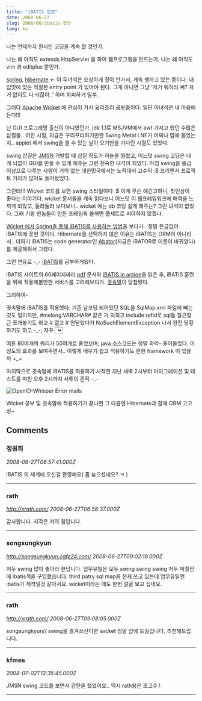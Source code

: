 ```yaml
---
title: "iBATIS 접견"
date: 2008-06-27
slug: 2008/06/ibatis-접견
lang: ko
---
```


나는 언제까지 원시인 코딩을 계속 할 것인가.

나는 왜 아직도 extends HttpServlet 을 하여 웹프로그램을 만드는가.
나는 왜 아직도 vim 과 editplus 뿐인가.

[spring](http://www.springframework.org), [hibernate](http://www.hibernate.org/) <- 이 두녀석은 요상하게 정이 안가서, 계속 쌩까고 있는 중이다. 
내 입맛에 맞는 적절한 entry point 가 있어야 된다. 그게 아니면 그냥 '저거 뭐하러 써? 저거 없이도 다 되잖아..' 하며 회피하기 일쑤.

그러다 [Apache Wicket](http://wicket.apache.org/) 에 관심이 가서 요리조리 [공부중](/2008/06/apache-wicket-을-배워봅시다-hello-world-편)이다. 
일단 이녀석은 내 마음에 든다!!!

난 GUI 프로그래밍 출신이 아니였던가. jdk 1.1로 MSJVM에서 awt 가지고 했던 수많은 삽질들.. 
어린 시절, 지금은 꾸리꾸리하기만한 Swing Metal LNF가 어찌나 맘에 들었는지.. applet 에서 swing을 쓸 수 있는 날이 오기만을 기다린 시절도 있었다. 

swing 삽질은 [JMSN](http://jmsn.sourceforge.net/) 개발할 때 삽질 정도가 하늘을 찔렀고, 어느덧 swing 코딩은 내게 뇌없이 GUI를 만들 수 있게 해주는 그런 친숙한 녀석이 되었다. 마침 swing을 중급이상으로 다루는 사람이 거의 없는 대한민국에서는 노력대비 고수익 :$ 프리랜서 프로젝트 거리가 많이도 들어왔었다. 

그런데!!! Wicket 코드를 보면 swing 스타일이다 :$ 이게 무슨 얘긴고하니, 첫인상이 좋다는 이야기다. 
wicket 문서들을 계속 읽다보니 어느덧 이 웹프레임워크에 매력을 느끼게 되었고, 둘러둘러 보다보니.. wicket 에는 db 코딩 쉽게 해주는? 그런 녀석이 없었다. 그래 기왕 딴놈들이 만든 프레임웍 쓸꺼면 풀세트로 써야하지 않겠나. 

[Wicket 에서 Spring을 통해 iBATIS를 사용하는 방법](http://cwiki.apache.org/WICKET/ibatis.html)을 보다가.. 정말 뜬금없이 iBATIS에 꽂힌 것이다. Hibernate을 선택하지 않은 이유는 iBATIS는 ORM이 아니라서.. 더하기 iBATIS는 code generator인 [Abator](http://ibatis.apache.org/docs/tools/abator/)(지금은 iBATOR로 이름이 바뀌었다)를 제공해줘서 그랬다. 

그런 연유로 -_- [iBATIS](http://ibatis.apache.org/)를 공부하게됐다. 

iBATIS 사이트의 60페이지짜리 [pdf](http://svn.apache.org/repos/asf/ibatis/trunk/java/docs/en/) 문서와 [iBATIS in action](http://www.google.co.kr/url?sa=t&ct=res&cd=1&url=http%3A%2F%2Fwww.amazon.com%2FWicket-Action-Martijn-Dashorst%2Fdp%2F1932394982&ei=3oNkSOiEJoyI6gPRtqy_DQ&usg=AFQjCNGeDnZJ5fHqV0yuK5YcJE9GFfcdCA&sig2=JkSKIj2xbg3i53C6F6hzoQ)을 읽은 후, iBATIS 훈련을 위해 적용해볼만한 서비스를 고려해보다가. [귓속말](http://whisper.playmaru.net/)이 당첨됐다. 

그리하여- 

귓속말에 iBATIS를 적용했다. 기존 날코딩 되어있던 SQL을 SqlMap.xml 파일에 빼는 것도 일이지만, #melong:VARCHAR# 같은 거 익히고 include refid로 sql들 잘근잘근 쪼개놓기도 하고 # 열고 # 안닫았다가 NoSuchElementException 나서 완전 당황하기도 하고 -_-; 자꾸 <select> 에서 resultClass 빼먹어서 삽질하질 않나 -.-;; 

여튼 80여개의 쿼리가 50여개로 줄었으며, java 소스코드는 정말 화악- 줄어들었다. 
이정도의 효과를 보여주면서.. 이렇게 배우기 쉽고 적용하기도 편한 framework 이 있을까 +_+

마지막으로 귓속말에 iBATIS를 적용하기 시작한 지난 새벽 2시부터 마이그레이션 및 테스트를 마친 오후 2시까지 사투의 흔적 -_-

![OpenID-Whisper Error mails](/img/whisper-error-mails.jpg)

Wicket 공부 및 귓속말에 적용하기가 끝나면 그 다음엔 Hibernate과 함께 ORM 고고싱~

## Comments

### 정원희
*2008-06-27T06:57:41.000Z*

iBATIS 의 세계에 오신걸 환영해요( 좀 늦으셨네요? ㅋ )

---

### rath
*http://xrath.com/*
*2008-06-27T06:58:37.000Z*

감사합니다. 지각은 저의 힘입니다.

---

### songsungkyun
*http://songsungkyun.cafe24.com/*
*2008-06-27T09:02:18.000Z*

저두 swing 많이 좋아라 한답니다.
업무유틸은 모두 swing swing swing
저두 며칠전에 ibatis책을 구입했습니다.
third patry sql map을 현재 쓰고 있는데
업무유틸엔 ibatis가 제젹일것 같아서요.
wicket이라는 애도 한번 얼굴 보고 싶네요.

---

### rath
*http://xrath.com/*
*2008-06-27T09:08:05.000Z*

songsungkyun// swing을 즐겨쓰신다면 wicket 정말 맘에 드실겁니다. 추천해드립니다.

---

### kfmes
*2008-07-02T12:35:45.000Z*

JMSN swing 코드를 보면서 감탄을 했었어요..
역시 rath옹은 초고수 !

---


